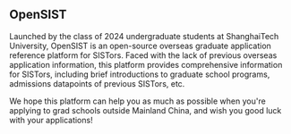 ## OpenSIST

Launched by the class of 2024 undergraduate students at ShanghaiTech University, OpenSIST is an open-source overseas graduate application reference platform for SISTors. Faced with the lack of previous overseas application information, this platform provides comprehensive information for SISTors, including brief introductions to graduate school programs, admissions datapoints of previous SISTors, etc.

We hope this platform can help you as much as possible when you're applying to grad schools outside Mainland China, and wish you good luck with your applications!
